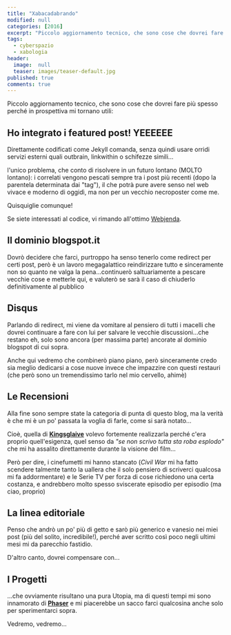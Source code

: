 ```yaml
---
title: "Xabacadabrando"
modified: null
categories: [2016]
excerpt: "Piccolo aggiornamento tecnico, che sono cose che dovrei fare più spesso perché in prospettiva mi tornano utili"
tags:
  - cyberspazio
  - xabologia
header:  
  image:  null
  teaser: images/teaser-default.jpg
published: true
comments: true
---
```


Piccolo aggiornamento tecnico, che sono cose che dovrei fare più spesso perché in prospettiva mi tornano utili:

## Ho integrato i featured post! YEEEEEE

Direttamente codificati come Jekyll comanda, senza quindi usare orridi servizi esterni quali outbrain, linkwithin o schifezze simili...

l'unico problema, che conto di risolvere in un futuro lontano (MOLTO lontano): i correlati vengono pescati sempre tra i post più recenti (dopo la parentela determinata dai "tag"), il che potrà pure avere senso nel web vivace e moderno di oggidì, ma non per un vecchio necroposter come me.

Quisquiglie comunque!

Se siete interessati al codice, vi rimando all'ottimo [Webjenda](https://blog.webjeda.com/jekyll-related-posts/#pre-requisites).

## Il dominio blogspot.it

Dovrò decidere che farci, purtroppo ha senso tenerlo come redirect per certi post, però è un lavoro megagalattico reindirizzare tutto e sinceramente non so quanto ne valga la pena...continuerò saltuariamente a pescare vecchie cose e metterle qui, e valuterò se sarà il caso di chiuderlo definitivamente al pubblico

## Disqus

Parlando di redirect, mi viene da vomitare al pensiero di tutti i macelli che dovrei continuare a fare con lui per salvare le vecchie discussioni...che restano eh, solo sono ancora (per massima parte) ancorate al dominio blogspot di cui sopra.

Anche qui vedremo che combinerò piano piano, però sinceramente credo sia meglio dedicarsi a cose nuove invece che impazzire con questi restauri (che però sono un tremendissimo tarlo nel mio cervello, ahimè)

## Le Recensioni

Alla fine sono sempre state la categoria di punta di questo blog, ma la verità è che mi è un po' passata la voglia di farle, come si sarà notato...

Cioè, quella di [**Kingsglaive**](/2016/Kingsglaive-Final-Fantasy-XV-Recensione/) volevo fortemente realizzarla perché c'era proprio quell'esigenza, quel senso da _"se non scrivo tutta sta roba esplodo"_ che mi ha assalito direttamente durante la visione del film...

Però per dire, i cinefumetti mi hanno stancato (_Civil War_ mi ha fatto scendere talmente tanto la uallera che il solo pensiero di scriverci qualcosa mi fa addormentare) e le Serie TV per forza di cose richiedono una certa costanza, e andrebbero molto spesso sviscerate episodio per episodio (ma ciao, proprio)

## La linea editoriale

Penso che andrò un po' più di getto e sarò più generico e vanesio nei miei post (più del solito, incredibile!), perché aver scritto così poco negli ultimi mesi mi da parecchio fastidio.

D'altro canto, dovrei compensare con...

## I Progetti

...che ovviamente risultano una pura Utopia, ma di questi tempi mi sono innamorato di [**Phaser**](https://phaser.io/) e mi piacerebbe un sacco farci qualcosina anche solo per sperimentarci sopra.

Vedremo, vedremo...